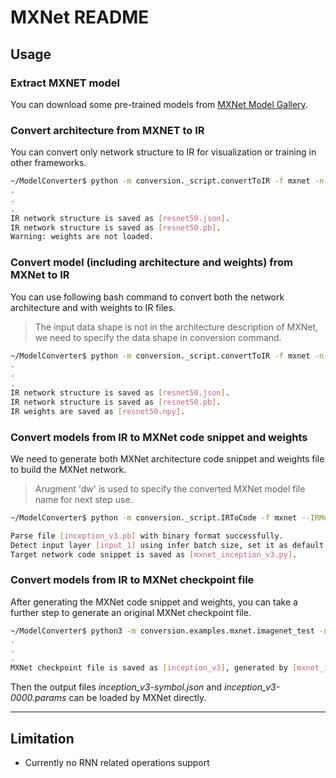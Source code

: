 # MXNet README

## Usage

### Extract MXNET model

You can download some pre-trained models from [MXNet Model Gallery](https://github.com/dmlc/mxnet-model-gallery).

### Convert architecture from MXNET to IR

You can convert only network structure to IR for visualization or training in other frameworks.

```bash
~/ModelConverter$ python -m conversion._script.convertToIR -f mxnet -n mxnet/models/resnet-50-symbol.json -d resnet50 --inputShape 3 224 224
.
.
.
IR network structure is saved as [resnet50.json].
IR network structure is saved as [resnet50.pb].
Warning: weights are not loaded.
```

### Convert model (including architecture and weights) from MXNet to IR

You can use following bash command to convert both the network architecture and with weights to IR files.

> The input data shape is not in the architecture description of MXNet, we need to specify the data shape in conversion command.

```bash
~/ModelConverter$ python -m conversion._script.convertToIR -f mxnet -n mxnet/models/resnet-50-symbol.json -w mxnet/models/resnet-50-0000.params -d resnet50 --inputShape 3 224 224
.
.
.
IR network structure is saved as [resnet50.json].
IR network structure is saved as [resnet50.pb].
IR weights are saved as [resnet50.npy].
```

### Convert models from IR to MXNet code snippet and weights

We need to generate both MXNet architecture code snippet and weights file to build the MXNet network.

> Arugment 'dw' is used to specify the converted MXNet model file name for next step use.

```bash
~/ModelConverter$ python -m conversion._script.IRToCode -f mxnet --IRModelPath inception_v3.pb --dstModelPath mxnet_inception_v3.py --IRWeightPath inception_v3.npy -dw mxnet_inception_v3-0000.params

Parse file [inception_v3.pb] with binary format successfully.
Detect input layer [input_1] using infer batch size, set it as default value [1]
Target network code snippet is saved as [mxnet_inception_v3.py].
```

### Convert models from IR to MXNet checkpoint file

After generating the MXNet code snippet and weights, you can take a  further step to generate an original MXNet checkpoint file.

```bash
~/ModelConverter$ python3 -m conversion.examples.mxnet.imagenet_test -n mxnet_inception_v3 -w mxnet_inception_v3-0000.params --dump inception_v3
.
.
.
MXNet checkpoint file is saved as [inception_v3], generated by [mxnet_inception_v3.py] and [mxnet_inception_v3-0000.params].
```

Then the output files *inception_v3-symbol.json* and *inception_v3-0000.params* can be loaded by MXNet directly.

---

## Limitation

- Currently no RNN related operations support
